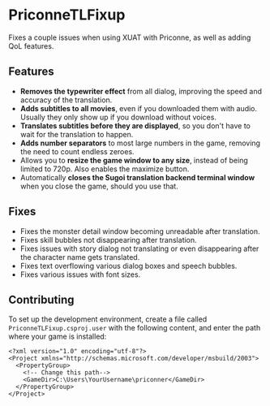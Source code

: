 ﻿# PriconneTLFixup

Fixes a couple issues when using XUAT with Priconne, as well as adding QoL features.

## Features
- **Removes the typewriter effect** from all dialog, improving the speed and accuracy of the translation.
- **Adds subtitles to all movies**, even if you downloaded them with audio. Usually they only show up if you download without voices.
- **Translates subtitles before they are displayed**, so you don't have to wait for the translation to happen.
- **Adds number separators** to most large numbers in the game, removing the need to count endless zeroes.
- Allows you to **resize the game window to any size**, instead of being limited to 720p. Also enables the maximize button.
- Automatically **closes the Sugoi translation backend terminal window** when you close the game, should you use that.

## Fixes
- Fixes the monster detail window becoming unreadable after translation.
- Fixes skill bubbles not disappearing after translation.
- Fixes issues with story dialog not translating or even disappearing after the character name gets translated.
- Fixes text overflowing various dialog boxes and speech bubbles.
- Fixes various issues with font sizes.

## Contributing

To set up the development environment, create a file called `PriconneTLFixup.csproj.user` with the following content, and enter the path where your game is installed:

```
<?xml version="1.0" encoding="utf-8"?>
<Project xmlns="http://schemas.microsoft.com/developer/msbuild/2003">
  <PropertyGroup>
    <!-- Change this path-->
    <GameDir>C:\Users\YourUsername\priconner</GameDir>
  </PropertyGroup>
</Project>
```